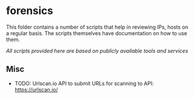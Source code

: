 # forensics 
This folder contains a number of scripts that help in reviewing IPs, hosts on a 
regular basis. The scripts themselves have documentation on how to use them.

*All scripts provided here are based on publicly available tools and services*

## Misc
* TODO: Urlscan.io API to submit URLs for scanning to API: https://urlscan.io/
